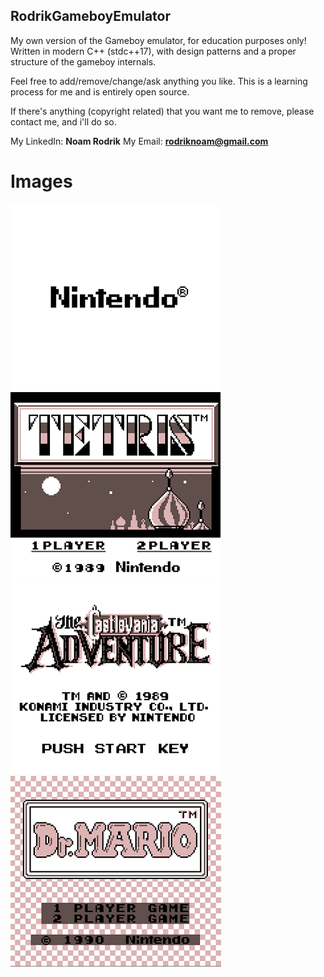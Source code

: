 ## RodrikGameboyEmulator
My own version of the Gameboy emulator, for education purposes only!
Written in modern C++ (stdc++17), with design patterns and a proper
structure of the gameboy internals.

Feel free to add/remove/change/ask anything you like.
This is a learning process for me and is entirely open source.

If there's anything (copyright related) that you want me to remove,
please contact me, and i'll do so.

My LinkedIn: **Noam Rodrik**
My Email: **rodriknoam@gmail.com**

# Images
![Ninteno Logo](/Images/Nintendo.png)
![Tetris Logo](/Images/Tetris.png)
![Castlevania Logo](/Images/Castlevania.png)
![Dr.Mario Logo](/Images/DrMario.png)
